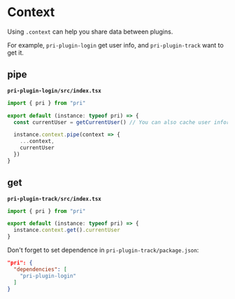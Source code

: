 # Context

Using `.context` can help you share data between plugins.

For example, `pri-plugin-login` get user info, and `pri-plugin-track` want to get it.

## pipe

**`pri-plugin-login/src/index.tsx`**

```typescript
import { pri } from "pri"

export default (instance: typeof pri) => {
  const currentUser = getCurrentUser() // You can also cache user information in some files.

  instance.context.pipe(context => {
    ...context,
    currentUser
  })
}
```

## get

**`pri-plugin-track/src/index.tsx`**

```typescript
import { pri } from "pri"

export default (instance: typeof pri) => {
  instance.context.get().currentUser
}
```

Don't forget to set dependence in `pri-plugin-track/package.json`:

```json
"pri": {
  "dependencies": [
    "pri-plugin-login"
  ]
}
```
